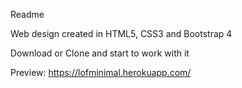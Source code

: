 Readme

Web design created in HTML5, CSS3 and Bootstrap 4

Download or Clone and start to work with it

Preview:
https://lofminimal.herokuapp.com/
